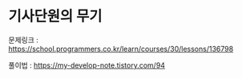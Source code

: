 # 기사단원의 무기

문제링크 : https://school.programmers.co.kr/learn/courses/30/lessons/136798

풀이법 : https://my-develop-note.tistory.com/94

